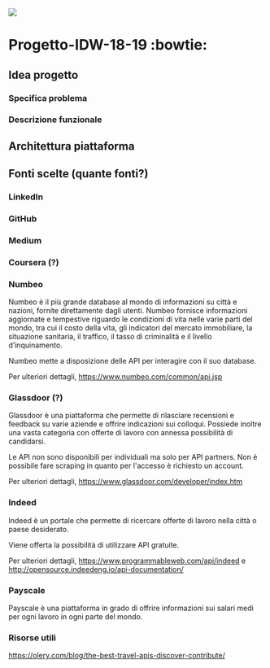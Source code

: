 <p>
    <a href="http://cluelab.di.unisa.it/index.php?option=com_content&view=article&id=25&Itemid=35" alt="Progetti">
        <img src="https://img.shields.io/badge/Gencos-101%25-brightgreen.svg" />
    </a>
</p>

# Progetto-IDW-18-19 :bowtie:	

## Idea progetto

### Specifica problema

### Descrizione funzionale

## Architettura piattaforma

## Fonti scelte (quante fonti?)

### LinkedIn

### GitHub

### Medium

### Coursera (?)

### Numbeo

Numbeo è il più grande database al mondo di informazioni su città e nazioni, fornite direttamente dagli utenti. Numbeo fornisce informazioni aggiornate e tempestive riguardo le condizioni di vita nelle varie parti del mondo, tra cui il costo della vita, gli indicatori del mercato immobiliare, la situazione sanitaria, il traffico, il tasso di criminalità e il livello d’inquinamento. 

Numbeo mette a disposizione delle API per interagire con il suo database. 

Per ulteriori dettagli, https://www.numbeo.com/common/api.jsp

### Glassdoor (?)

Glassdoor è una piattaforma che permette di rilasciare recensioni e feedback su varie aziende e offrire indicazioni sui colloqui. 
Possiede inoltre una vasta categoria con offerte di lavoro con annessa possibilità di candidarsi.

Le API non sono disponibili per individuali ma solo per API partners.
Non è possibile fare scraping in quanto per l'accesso è richiesto un account.

Per ulteriori dettagli, https://www.glassdoor.com/developer/index.htm

### Indeed

Indeed è un portale che permette di ricercare offerte di lavoro nella città o paese desiderato. 

Viene offerta la possibilità di utilizzare API gratuite.

Per ulteriori dettagli, https://www.programmableweb.com/api/indeed e http://opensource.indeedeng.io/api-documentation/

### Payscale

Payscale è una piattaforma in grado di offrire informazioni sui salari medi per ogni lavoro in ogni parte del mondo.


### Risorse utili

https://olery.com/blog/the-best-travel-apis-discover-contribute/

